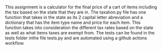 This assignment is a calculator for the final price of a cart of items including the tax based on the state that they are in. The taxation.py file has one function that 
takes in the state as its 2 capital letter abreviation and a dictionary that has the item type name and price for each item. This function takes into consideration the 
different tax rates based on the state as well as what items taxes are exempt from. The tests can be found in the tests folder inthe file tests.py and are automated 
using a github actions workflow. 
